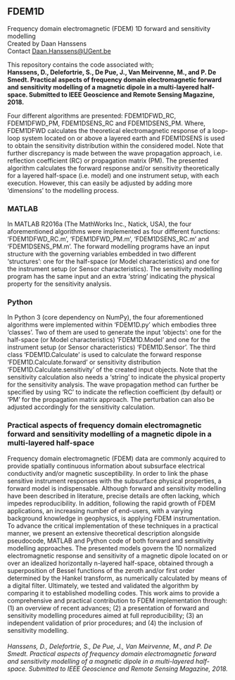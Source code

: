 ## FDEM1D
Frequency domain electromagnetic (FDEM) 1D forward and sensitivity modelling  
Created by Daan Hanssens  
Contact Daan.Hanssens@UGent.be  

This repository contains the code associated with;  
**Hanssens, D., Delefortrie, S., De Pue, J., Van Meirvenne, M., and P. De Smedt. Practical aspects of frequency domain electromagnetic forward and sensitivity modelling of a magnetic dipole in a multi-layered half-space. Submitted to IEEE Geoscience and Remote Sensing Magazine, 2018.**

Four different algorithms are presented: FDEM1DFWD_RC, FDEM1DFWD_PM, FDEM1DSENS_RC and FDEM1DSENS_PM. Where, FDEM1DFWD calculates the theoretical electromagnetic response of a loop-loop system located on or above a layered earth and FDEM1DSENS is used to obtain the sensitivity distribution within the considered model. Note that further discrepancy is made between the wave propagation approach, i.e. reflection coefficient (RC) or propagation matrix (PM). The presented algorithm calculates the forward response and/or sensitivity  theoretically for a layered half-space (i.e. model) and one instrument setup, with each execution. However, this can easily be adjusted by adding more ‘dimensions’ to the modelling process.

### MATLAB
In MATLAB R2016a (The MathWorks Inc., Natick, USA), the four aforementioned algorithms were implemented as four different functions: ‘FDEM1DFWD_RC.m’, ‘FDEM1DFWD_PM.m’, ‘FDEM1DSENS_RC.m’ and ‘FDEM1DSENS_PM.m’. The forward modelling programs have an input structure with the governing variables embedded in two different ‘structures’: one for the half-space (or Model characteristics) and one for the instrument setup (or Sensor characteristics). The sensitivity modelling program has the same input and an extra ‘string’ indicating the physical property for the sensitivity analysis.  

### Python
In Python 3 (core dependency on NumPy), the four aforementioned algorithms were implemented within ‘FDEM1D.py’ which embodies three ‘classes’. Two of them are used to generate the input ‘objects’: one for the half-space (or Model characteristics) ‘FDEM1D.Model’ and one for the instrument setup (or Sensor characteristics) ‘FDEM1D.Sensor’. The third class ‘FDEM1D.Calculate’ is used to calculate the forward response ‘FDEM1D.Calculate.forward’ or sensitivity distribution ‘FDEM1D.Calculate.sensitivity’ of the created input objects. Note that the sensitivity calculation also needs a ‘string’ to indicate the physical property for the sensitivity analysis. The wave propagation method can further be specified by using ‘RC’ to indicate the reflection coefficient (by default) or ‘PM’ for the propagation matrix approach. The perturbation can also be adjusted accordingly for the sensitivity calculation.  
  
### Practical aspects of frequency domain electromagnetic forward and sensitivity modelling of a magnetic dipole in a multi-layered half-space
Frequency domain electromagnetic (FDEM) data are commonly acquired to provide spatially continuous information about subsurface electrical conductivity and/or magnetic susceptibility. In order to link the phase sensitive instrument responses with the subsurface physical properties, a forward model is indispensable. Although forward and sensitivity modelling have been described in literature, precise details are often lacking, which impedes reproducibility. In addition, following the rapid growth of FDEM applications, an increasing number of end-users, with a varying background knowledge in geophysics, is applying FDEM instrumentation. To advance the critical implementation of these techniques in a practical manner, we present an extensive theoretical description alongside pseudocode, MATLAB and Python code of both forward and sensitivity modelling approaches. The presented models govern the 1D normalized electromagnetic response and sensitivity of a magnetic dipole located on or over an idealized horizontally n-layered half-space, obtained through a superposition of Bessel functions of the zeroth and/or first order determined by the Hankel transform, as numerically calculated by means of a digital filter. Ultimately, we tested and validated the algorithm by comparing it to established modelling codes. This work aims to provide a comprehensive and practical contribution to FDEM implementation through: (1) an overview of recent advances; (2) a presentation of forward and sensitivity modelling procedures aimed at full reproducibility; (3) an independent validation of prior procedures; and (4) the inclusion of sensitivity modelling.
###### Hanssens, D., Delefortrie, S., De Pue, J., Van Meirvenne, M., and P. De Smedt. Practical aspects of frequency domain electromagnetic forward and sensitivity modelling of a magnetic dipole in a multi-layered half-space. Submitted to IEEE Geoscience and Remote Sensing Magazine, 2018.


